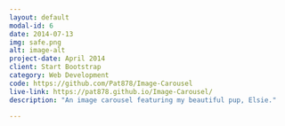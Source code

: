 ```yaml
---
layout: default
modal-id: 6
date: 2014-07-13
img: safe.png
alt: image-alt
project-date: April 2014
client: Start Bootstrap
category: Web Development
code: https://github.com/Pat878/Image-Carousel
live-link: https://pat878.github.io/Image-Carousel/
description: "An image carousel featuring my beautiful pup, Elsie."

---
```

